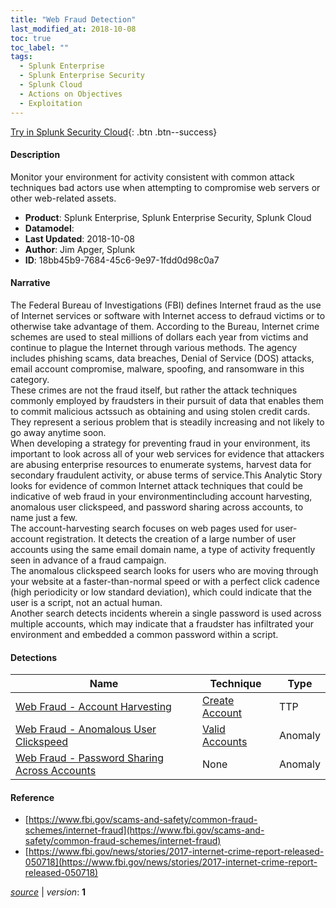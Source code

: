 ```yaml
---
title: "Web Fraud Detection"
last_modified_at: 2018-10-08
toc: true
toc_label: ""
tags:
  - Splunk Enterprise
  - Splunk Enterprise Security
  - Splunk Cloud
  - Actions on Objectives
  - Exploitation
---
```


[Try in Splunk Security Cloud](https://www.splunk.com/en_us/cyber-security.html){: .btn .btn--success}

#### Description

Monitor your environment for activity consistent with common attack techniques bad actors use when attempting to compromise web servers or other web-related assets.

- **Product**: Splunk Enterprise, Splunk Enterprise Security, Splunk Cloud
- **Datamodel**: 
- **Last Updated**: 2018-10-08
- **Author**: Jim Apger, Splunk
- **ID**: 18bb45b9-7684-45c6-9e97-1fdd0d98c0a7

#### Narrative

The Federal Bureau of Investigations (FBI) defines Internet fraud as the use of Internet services or software with Internet access to defraud victims or to otherwise take advantage of them. According to the Bureau, Internet crime schemes are used to steal millions of dollars each year from victims and continue to plague the Internet through various methods. The agency includes phishing scams, data breaches, Denial of Service (DOS) attacks, email account compromise, malware, spoofing, and ransomware in this category.\
These crimes are not the fraud itself, but rather the attack techniques commonly employed by fraudsters in their pursuit of data that enables them to commit malicious actssuch as obtaining and using stolen credit cards. They represent a serious problem that is steadily increasing and not likely to go away anytime soon.\
When developing a strategy for preventing fraud in your environment, its important to  look across all of your web services for evidence that attackers are abusing enterprise resources to enumerate systems, harvest data for secondary fraudulent activity, or abuse terms of service.This Analytic Story looks for evidence of common Internet attack techniques that could be indicative of web fraud in your environmentincluding account harvesting, anomalous user clickspeed, and password sharing across accounts, to name just a few.\
The account-harvesting search focuses on web pages used for user-account registration. It detects the creation of a large number of user accounts using the same email domain name, a type of activity frequently seen in advance of a fraud campaign.\
The anomalous clickspeed search looks for users who are moving through your website at a faster-than-normal speed or with a perfect click cadence (high periodicity or low standard deviation), which could indicate that the user is a script, not an actual human.\
Another search detects incidents wherein a single password is used across multiple accounts, which may indicate that a fraudster has infiltrated your environment and embedded a common password within a script.

#### Detections

| Name        | Technique   | Type         |
| ----------- | ----------- |--------------|
| [Web Fraud - Account Harvesting](/deprecated/web_fraud_-_account_harvesting/) | [Create Account](/tags/#create-account)| TTP |
| [Web Fraud - Anomalous User Clickspeed](/deprecated/web_fraud_-_anomalous_user_clickspeed/) | [Valid Accounts](/tags/#valid-accounts)| Anomaly |
| [Web Fraud - Password Sharing Across Accounts](/deprecated/web_fraud_-_password_sharing_across_accounts/) | None| Anomaly |

#### Reference

* [https://www.fbi.gov/scams-and-safety/common-fraud-schemes/internet-fraud](https://www.fbi.gov/scams-and-safety/common-fraud-schemes/internet-fraud)
* [https://www.fbi.gov/news/stories/2017-internet-crime-report-released-050718](https://www.fbi.gov/news/stories/2017-internet-crime-report-released-050718)



[*source*](https://github.com/splunk/security_content/tree/develop/stories/web_fraud_detection.yml) \| *version*: **1**